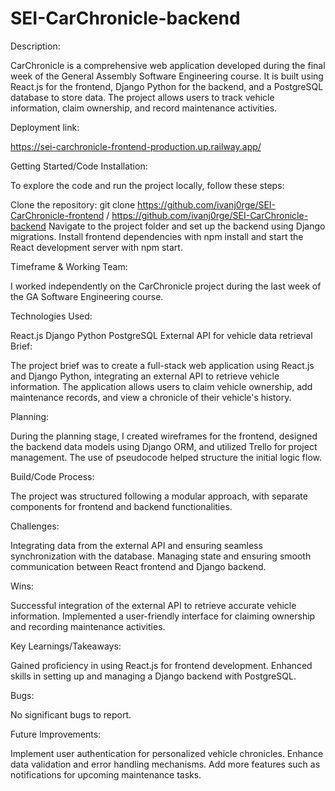 # SEI-CarChronicle-backend

Description:

CarChronicle is a comprehensive web application developed during the final week of the General Assembly Software Engineering course. It is built using React.js for the frontend, Django Python for the backend, and a PostgreSQL database to store data. The project allows users to track vehicle information, claim ownership, and record maintenance activities.

Deployment link:

https://sei-carchronicle-frontend-production.up.railway.app/

Getting Started/Code Installation:

To explore the code and run the project locally, follow these steps:

Clone the repository: git clone https://github.com/ivanj0rge/SEI-CarChronicle-frontend / https://github.com/ivanj0rge/SEI-CarChronicle-backend
Navigate to the project folder and set up the backend using Django migrations.
Install frontend dependencies with npm install and start the React development server with npm start.

Timeframe & Working Team:

I worked independently on the CarChronicle project during the last week of the GA Software Engineering course.

Technologies Used:

React.js
Django Python
PostgreSQL
External API for vehicle data retrieval
Brief:

The project brief was to create a full-stack web application using React.js and Django Python, integrating an external API to retrieve vehicle information. The application allows users to claim vehicle ownership, add maintenance records, and view a chronicle of their vehicle's history.

Planning:

During the planning stage, I created wireframes for the frontend, designed the backend data models using Django ORM, and utilized Trello for project management. The use of pseudocode helped structure the initial logic flow.

Build/Code Process:

The project was structured following a modular approach, with separate components for frontend and backend functionalities.

Challenges:

Integrating data from the external API and ensuring seamless synchronization with the database.
Managing state and ensuring smooth communication between React frontend and Django backend.

Wins:

Successful integration of the external API to retrieve accurate vehicle information.
Implemented a user-friendly interface for claiming ownership and recording maintenance activities.

Key Learnings/Takeaways:

Gained proficiency in using React.js for frontend development.
Enhanced skills in setting up and managing a Django backend with PostgreSQL.

Bugs:

No significant bugs to report.

Future Improvements:

Implement user authentication for personalized vehicle chronicles.
Enhance data validation and error handling mechanisms.
Add more features such as notifications for upcoming maintenance tasks.
